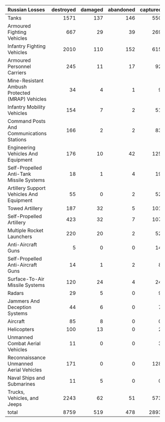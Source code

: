 | Russian Losses                                   |   destroyed |   damaged |   abandoned |   captured |   total |
|:-------------------------------------------------|------------:|----------:|------------:|-----------:|--------:|
| Tanks                                            |        1571 |       137 |         146 |        550 |    2404 |
| Armoured Fighting Vehicles                       |         667 |        29 |          39 |        269 |    1004 |
| Infantry Fighting Vehicles                       |        2010 |       110 |         152 |        615 |    2887 |
| Armoured Personnel Carriers                      |         245 |        11 |          17 |         92 |     365 |
| Mine-Resistant Ambush Protected  (MRAP) Vehicles |          34 |         4 |           1 |          9 |      48 |
| Infantry Mobility Vehicles                       |         154 |         7 |           2 |         51 |     214 |
| Command Posts And Communications Stations        |         166 |         2 |           2 |         83 |     253 |
| Engineering Vehicles And Equipment               |         176 |        10 |          42 |        125 |     353 |
| Self-Propelled Anti-Tank Missile Systems         |          18 |         1 |           4 |         19 |      42 |
| Artillery Support Vehicles And Equipment         |          55 |         0 |           2 |         52 |     109 |
| Towed Artillery                                  |         187 |        32 |           5 |        101 |     325 |
| Self-Propelled Artillery                         |         423 |        32 |           7 |        107 |     569 |
| Multiple Rocket Launchers                        |         220 |        20 |           2 |         52 |     294 |
| Anti-Aircraft Guns                               |           5 |         0 |           0 |         14 |      19 |
| Self-Propelled Anti-Aircraft Guns                |          14 |         1 |           2 |          8 |      25 |
| Surface-To-Air Missile Systems                   |         120 |        24 |           4 |         24 |     172 |
| Radars                                           |          29 |         5 |           0 |          9 |      43 |
| Jammers And Deception Systems                    |          44 |         6 |           0 |          7 |      57 |
| Aircraft                                         |          85 |         8 |           0 |          0 |      93 |
| Helicopters                                      |         100 |        13 |           0 |          2 |     115 |
| Unmanned Combat Aerial Vehicles                  |          11 |         0 |           0 |          3 |      14 |
| Reconnaissance Unmanned Aerial Vehicles          |         171 |         0 |           0 |        128 |     299 |
| Naval Ships and Submarines                       |          11 |         5 |           0 |          0 |      16 |
| Trucks, Vehicles, and Jeeps                      |        2243 |        62 |          51 |        573 |    2929 |
| total                                            |        8759 |       519 |         478 |       2893 |   12649 |